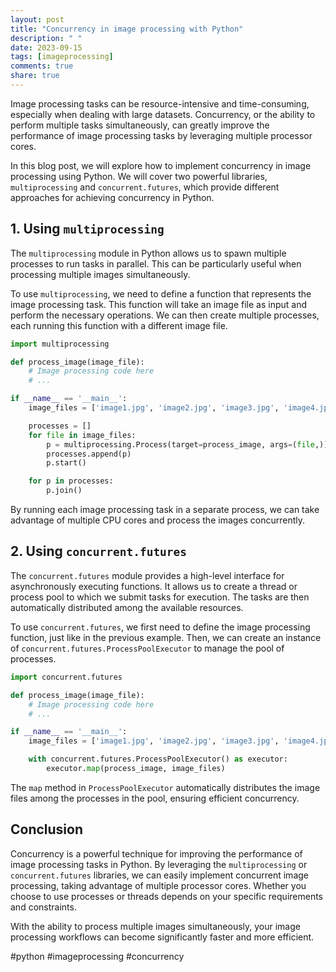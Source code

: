 ```yaml
---
layout: post
title: "Concurrency in image processing with Python"
description: " "
date: 2023-09-15
tags: [imageprocessing]
comments: true
share: true
---
```


Image processing tasks can be resource-intensive and time-consuming, especially when dealing with large datasets. Concurrency, or the ability to perform multiple tasks simultaneously, can greatly improve the performance of image processing tasks by leveraging multiple processor cores.

In this blog post, we will explore how to implement concurrency in image processing using Python. We will cover two powerful libraries, `multiprocessing` and `concurrent.futures`, which provide different approaches for achieving concurrency in Python.

## 1. Using `multiprocessing`

The `multiprocessing` module in Python allows us to spawn multiple processes to run tasks in parallel. This can be particularly useful when processing multiple images simultaneously.

To use `multiprocessing`, we need to define a function that represents the image processing task. This function will take an image file as input and perform the necessary operations. We can then create multiple processes, each running this function with a different image file.

```python
import multiprocessing

def process_image(image_file):
    # Image processing code here
    # ...

if __name__ == '__main__':
    image_files = ['image1.jpg', 'image2.jpg', 'image3.jpg', 'image4.jpg']

    processes = []
    for file in image_files:
        p = multiprocessing.Process(target=process_image, args=(file,))
        processes.append(p)
        p.start()

    for p in processes:
        p.join()
```

By running each image processing task in a separate process, we can take advantage of multiple CPU cores and process the images concurrently.

## 2. Using `concurrent.futures`

The `concurrent.futures` module provides a high-level interface for asynchronously executing functions. It allows us to create a thread or process pool to which we submit tasks for execution. The tasks are then automatically distributed among the available resources.

To use `concurrent.futures`, we first need to define the image processing function, just like in the previous example. Then, we can create an instance of `concurrent.futures.ProcessPoolExecutor` to manage the pool of processes.

```python
import concurrent.futures

def process_image(image_file):
    # Image processing code here
    # ...

if __name__ == '__main__':
    image_files = ['image1.jpg', 'image2.jpg', 'image3.jpg', 'image4.jpg']

    with concurrent.futures.ProcessPoolExecutor() as executor:
        executor.map(process_image, image_files)
```

The `map` method in `ProcessPoolExecutor` automatically distributes the image files among the processes in the pool, ensuring efficient concurrency.

## Conclusion

Concurrency is a powerful technique for improving the performance of image processing tasks in Python. By leveraging the `multiprocessing` or `concurrent.futures` libraries, we can easily implement concurrent image processing, taking advantage of multiple processor cores. Whether you choose to use processes or threads depends on your specific requirements and constraints.

With the ability to process multiple images simultaneously, your image processing workflows can become significantly faster and more efficient.

#python #imageprocessing #concurrency